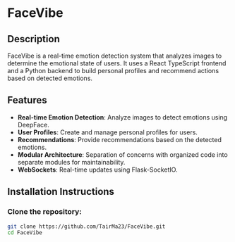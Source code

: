 # FaceVibe

## Description
FaceVibe is a real-time emotion detection system that analyzes images to determine the emotional state of users. It uses a React TypeScript frontend and a Python backend to build personal profiles and recommend actions based on detected emotions.

## Features
- **Real-time Emotion Detection**: Analyze images to detect emotions using DeepFace.
- **User Profiles**: Create and manage personal profiles for users.
- **Recommendations**: Provide recommendations based on the detected emotions.
- **Modular Architecture**: Separation of concerns with organized code into separate modules for maintainability.
- **WebSockets**: Real-time updates using Flask-SocketIO.

## Installation Instructions

### Clone the repository:
```bash
git clone https://github.com/TairMa23/FaceVibe.git
cd FaceVibe
